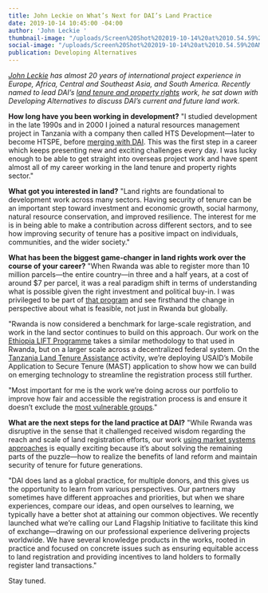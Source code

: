 ```yaml
---
title: John Leckie on What’s Next for DAI’s Land Practice
date: 2019-10-14 10:45:00 -04:00
author: 'John Leckie '
thumbnail-image: "/uploads/Screen%20Shot%202019-10-14%20at%2010.54.59%20AM.png"
social-image: "/uploads/Screen%20Shot%202019-10-14%20at%2010.54.59%20AM-190cdd.png"
publication: Developing Alternatives
---
```


*[John Leckie](https://www.dai.com/who-we-are/our-team/john-leckie) has almost 20 years of international project experience in Europe, Africa, Central and Southeast Asia, and South America. Recently named to lead DAI’s [land tenure and property rights](https://www.dai.com/our-work/solutions/environment-solutions/land-tenure) work, he sat down with *Developing Alternatives* to discuss DAI’s current and future land work.*





**How long have you been working in development?**
"I studied development in the late 1990s and in 2000 I joined a natural resources management project in Tanzania with a company then called HTS Development—later to become HTSPE, before [merging with DAI](https://www.dai.com/news/dai-joins-forces-international-development-consultancy-htspe-ltd). This was the first step in a career which keeps presenting new and exciting challenges every day. I was lucky enough to be able to get straight into overseas project work and have spent almost all of my career working in the land tenure and property rights sector."
 
**What got you interested in land?**
"Land rights are foundational to development work across many sectors. Having security of tenure can be an important step toward investment and economic growth, social harmony, natural resource conservation, and improved resilience. The interest for me is in being able to make a contribution across different sectors, and to see how improving security of tenure has a positive impact on individuals, communities, and the wider society."  
 
**What has been the biggest game-changer in land rights work over the course of your career?**
"When Rwanda was able to register more than 10 million parcels—the entire country—in three and a half years, at a cost of around $7 per parcel, it was a real paradigm shift in terms of understanding what is possible given the right investment and political buy-in. I was privileged to be part of [that program](https://www.dai.com/our-work/projects/rwanda-support-land-tenure-regularisation) and see firsthand the change in perspective about what is feasible, not just in Rwanda but globally.
 
"Rwanda is now considered a benchmark for large-scale registration, and work in the land sector continues to build on this approach. Our work on the [Ethiopia LIFT Programme](https://www.dai.com/our-work/projects/ethiopia-land-investment-transformation-lift) takes a similar methodology to that used in Rwanda, but on a larger scale across a decentralized federal system. On the [Tanzania Land Tenure Assistance](https://www.dai.com/our-work/projects/tanzania-feed-future-tanzania-land-tenure-assistance-lta) activity, we’re deploying USAID’s Mobile Application to Secure Tenure (MAST) application to show how we can build on emerging technology to streamline the registration process still further. 

"Most important for me is the work we’re doing across our portfolio to improve how fair and accessible the registration process is and ensure it doesn’t exclude the [most vulnerable groups](https://dai-global-developments.com/articles/lift-ensuring-women-and-vulnerable-groups-reap-full-benefits-of-land-certification-in-ethiopia)."
 
**What are the next steps for the land practice at DAI?**
"While Rwanda was disruptive in the sense that it challenged received wisdom regarding the reach and scale of land registration efforts, our work [using market systems approaches](https://dai-global-developments.com/articles/case-study-a-market-systems-approach-to-deriving-value-from-land-certificates-in-ethiopia) is equally exciting because it’s about solving the remaining parts of the puzzle—how to realize the benefits of land reform and maintain security of tenure for future generations.
 
"DAI does land as a global practice, for multiple donors, and this gives us the opportunity to learn from various perspectives. Our partners may sometimes have different approaches and priorities, but when we share experiences, compare our ideas, and open ourselves to learning, we typically have a better shot at attaining our common objectives. We recently launched what we’re calling our Land Flagship Initiative to facilitate this kind of exchange—drawing on our professional experience delivering projects worldwide. We have several knowledge products in the works, rooted in practice and focused on concrete issues such as ensuring equitable access to land registration and providing incentives to land holders to formally register land transactions."

Stay tuned. 